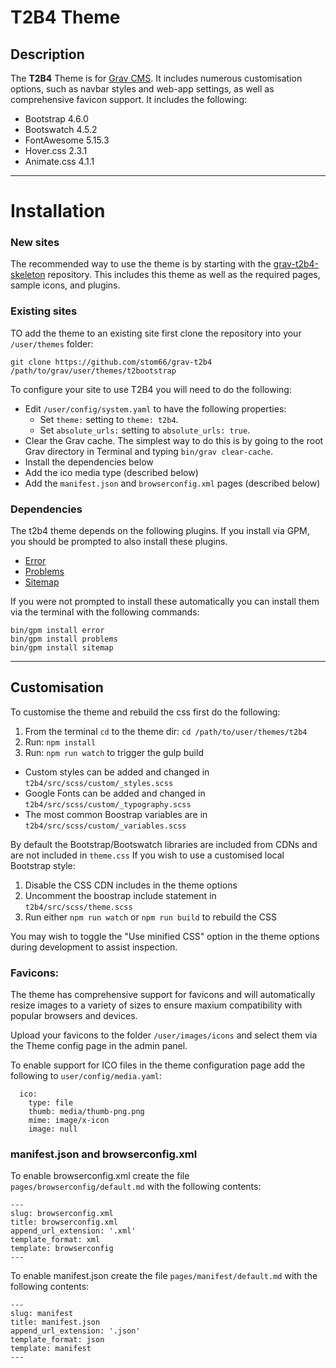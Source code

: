 # T2B4 Theme

## Description

The **T2B4** Theme is for [Grav CMS](http://github.com/getgrav/grav). It includes numerous customisation options, such as navbar styles and web-app settings, as well as comprehensive favicon support. It includes the following:

* Bootstrap 4.6.0
* Bootswatch 4.5.2
* FontAwesome 5.15.3
* Hover.css 2.3.1
* Animate.css 4.1.1

---

# Installation

### New sites

The recommended way to use the theme is by starting with the [grav-t2b4-skeleton](https://github.com/stom66/grav-t2b4-skeleton) repository. This includes this theme as well as the required pages, sample icons, and plugins.

### Existing sites

TO add the theme to an existing site first clone the repository into your `/user/themes` folder:

	git clone https://github.com/stom66/grav-t2b4 /path/to/grav/user/themes/t2bootstrap

To configure your site to use T2B4 you will need to do the following:

* Edit `/user/config/system.yaml` to have the following properties:
    * Set `theme:` setting to `theme: t2b4`.
    * Set `absolute_urls:` setting to `absolute_urls: true`.
* Clear the Grav cache. The simplest way to do this is by going to the root Grav directory in Terminal and typing `bin/grav clear-cache`.
* Install the dependencies below
* Add the ico media type (described below)
* Add the `manifest.json` and `browserconfig.xml` pages (described below)


### Dependencies

The t2b4 theme depends on the following plugins. If you install via GPM, you should be prompted to also install these plugins. 

* [Error](https://github.com/getgrav/grav-theme-error) 
* [Problems](https://github.com/getgrav/grav-plugin-problems)
* [Sitemap](https://github.com/getgrav/grav-plugin-sitemap)

If you were not prompted to install these automatically you can install them via the terminal with the following commands:

    bin/gpm install error
    bin/gpm install problems
    bin/gpm install sitemap

---

## Customisation

To customise the theme and rebuild the css first do the following:

1) From the terminal `cd` to the theme dir: `cd /path/to/user/themes/t2b4`
2) Run: `npm install`
3) Run: `npm run watch` to trigger the gulp build

* Custom styles can be added and changed in `t2b4/src/scss/custom/_styles.scss`
* Google Fonts can be added and changed in `t2b4/src/scss/custom/_typography.scss`
* The most common Boostrap variables are in `t2b4/src/scss/custom/_variables.scss`

By default the Bootstrap/Bootswatch libraries are included from CDNs and are not included in `theme.css` If you wish to use a customised local Bootstrap style:

1) Disable the CSS CDN includes in the theme options
2) Uncomment the boostrap include statement in `t2b4/src/scss/theme.scss`
3) Run either `npm run watch` or `npm run build` to rebuild the CSS

You may wish to toggle the "Use minified CSS" option in the theme options during development to assist inspection.

### Favicons:

The theme has comprehensive support for favicons and will automatically resize images to a variety of sizes to ensure maxium compatibility with popular browsers and devices.

Upload your favicons to the folder `/user/images/icons` and select them via the Theme config page in the admin panel.

To enable support for ICO files in the theme configuration page add the following to `user/config/media.yaml`:

```
  ico:
    type: file
    thumb: media/thumb-png.png
    mime: image/x-icon
    image: null
```

### manifest.json and browserconfig.xml

To enable browserconfig.xml create the file `pages/browserconfig/default.md` with the following contents:
```
---
slug: browserconfig.xml
title: browserconfig.xml
append_url_extension: '.xml'
template_format: xml
template: browserconfig
---
```

To enable manifest.json create the file `pages/manifest/default.md` with the following contents:
```
---
slug: manifest
title: manifest.json
append_url_extension: '.json'
template_format: json
template: manifest
---
```